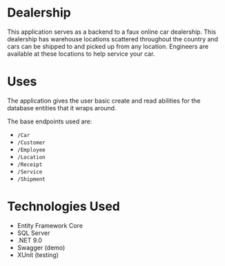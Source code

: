 # Dealership
This application serves as a backend to a faux online car dealership. 
This dealership has warehouse locations scattered throughout the country and cars can be shipped to and picked up from any location.
Engineers are available at these locations to help service your car.

# Uses
The application gives the user basic create and read abilities for the database entities that it wraps around.

The base endpoints used are:
* `/Car`
* `/Customer`
* `/Employee`
* `/Location`
* `/Receipt`
* `/Service`
* `/Shipment`

# Technologies Used
* Entity Framework Core
* SQL Server
* .NET 9.0
* Swagger (demo)
* XUnit (testing)